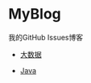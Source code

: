 # MyBlog
我的GitHub Issues博客

- [大数据](https://github.com/HeCCXX/MyBlog/projects/2)

- [Java](https://github.com/HeCCXX/MyBlog/projects/1)
